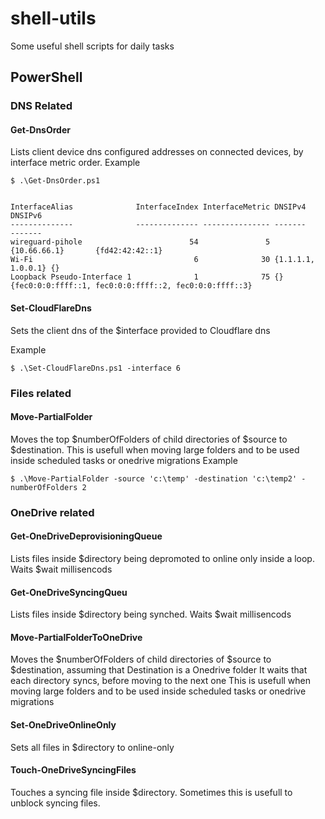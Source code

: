 # shell-utils
Some useful shell scripts for daily tasks
## PowerShell
### DNS Related
#### Get-DnsOrder
Lists client device dns configured addresses on connected devices, by interface metric order. 
Example
```
$ .\Get-DnsOrder.ps1


InterfaceAlias              InterfaceIndex InterfaceMetric DNSIPv4            DNSIPv6
--------------              -------------- --------------- -------            -------
wireguard-pihole                        54               5 {10.66.66.1}       {fd42:42:42::1}
Wi-Fi                                    6              30 {1.1.1.1, 1.0.0.1} {}
Loopback Pseudo-Interface 1              1              75 {}                 {fec0:0:0:ffff::1, fec0:0:0:ffff::2, fec0:0:0:ffff::3}
```

#### Set-CloudFlareDns
Sets the client dns of the $interface provided to Cloudflare dns

Example
```
$ .\Set-CloudFlareDns.ps1 -interface 6
```

### Files related
#### Move-PartialFolder
Moves the top $numberOfFolders of child directories of $source to $destination. 
This is usefull when moving large folders and to be used inside scheduled tasks or onedrive migrations
Example
```
$ .\Move-PartialFolder -source 'c:\temp' -destination 'c:\temp2' -numberOfFolders 2
```

### OneDrive related
#### Get-OneDriveDeprovisioningQueue
Lists files inside $directory being depromoted to online only inside a loop. Waits $wait millisencods

#### Get-OneDriveSyncingQueu
Lists files inside $directory being synched. Waits $wait millisencods

#### Move-PartialFolderToOneDrive
Moves the $numberOfFolders of child directories of $source to $destination, assuming that Destination is a Onedrive folder
It waits that each directory syncs, before moving to the next one 
This is usefull when moving large folders and to be used inside scheduled tasks or onedrive migrations

#### Set-OneDriveOnlineOnly
Sets all files in $directory to online-only

#### Touch-OneDriveSyncingFiles
Touches a syncing file inside $directory. Sometimes this is usefull to unblock syncing files. 


